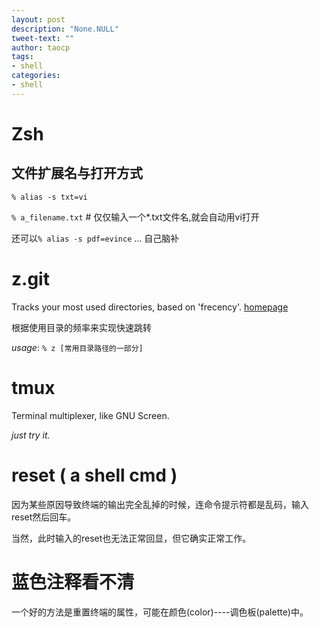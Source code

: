 ```yaml
---
layout: post
description: "None.NULL"
tweet-text: ""
author: taocp
tags:
- shell
categories:
- shell
---
```


Zsh 
===
文件扩展名与打开方式
-------------------
`% alias -s txt=vi`

`% a_filename.txt` # 仅仅输入一个\*.txt文件名,就会自动用vi打开

还可以`% alias -s pdf=evince` ... 自己脑补

z.git 
====
Tracks your most used directories, based on 'frecency'. [homepage](https://github.com/rupa/z)

根据使用目录的频率来实现快速跳转

*usage*:   `% z [常用目录路径的一部分]`

tmux
====
Terminal multiplexer, like GNU Screen.

*just try it.*

reset ( a shell cmd )
=====================
因为某些原因导致终端的输出完全乱掉的时候，连命令提示符都是乱码，输入reset然后回车。

当然，此时输入的reset也无法正常回显，但它确实正常工作。

蓝色注释看不清
=============
一个好的方法是重置终端的属性，可能在颜色(color)----调色板(palette)中。
